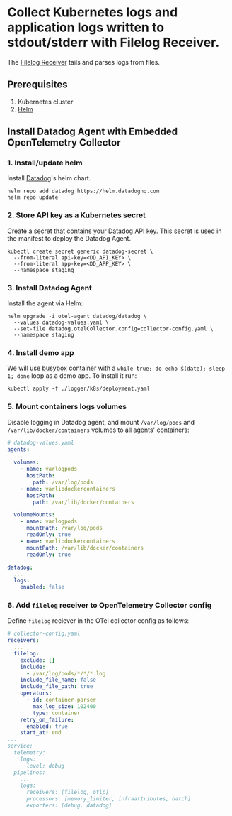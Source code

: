 # Collect Kubernetes logs and application logs written to stdout/stderr with Filelog Receiver.

The [Filelog Receiver](https://github.com/open-telemetry/opentelemetry-collector-contrib/tree/main/receiver/filelogreceiver) tails and parses logs from files.

## Prerequisites

1. Kubernetes cluster
2. [Helm](https://helm.sh/docs/intro/install/)

## Install Datadog Agent with Embedded OpenTelemetry Collector

### 1. Install/update helm

Install [Datadog](https://github.com/DataDog/Helm-charts/)'s helm chart.

```shell
helm repo add datadog https://helm.datadoghq.com
helm repo update
```

### 2. Store API key as a Kubernetes secret

Create a secret that contains your Datadog API key. This secret is used in the manifest to deploy the Datadog Agent.

```shell
kubectl create secret generic datadog-secret \
  --from-literal api-key=<DD_API_KEY> \
  --from-literal app-key=<DD_APP_KEY> \
  --namespace staging
```

### 3. Install Datadog Agent

Install the agent via Helm:

```shell
helm upgrade -i otel-agent datadog/datadog \
  --values datadog-values.yaml \
  --set-file datadog.otelCollector.config=collector-config.yaml \
  --namespace staging
```

### 4. Install demo app

We will use [busybox](https://hub.docker.com/_/busybox) container with a `while true; do echo $(date); sleep 1; done` loop
as a demo app. To install it run:

```shell
kubectl apply -f ./logger/k8s/deployment.yaml
```

### 5. Mount containers logs volumes

Disable logging in Datadog agent, and mount `/var/log/pods` and `/var/lib/docker/containers` volumes to all agents' containers:

```yaml
# datadog-values.yaml
agents:
  ...
  volumes:
    - name: varlogpods
      hostPath:
        path: /var/log/pods
    - name: varlibdockercontainers
      hostPath:
        path: /var/lib/docker/containers

  volumeMounts:
    - name: varlogpods
      mountPath: /var/log/pods
      readOnly: true
    - name: varlibdockercontainers
      mountPath: /var/lib/docker/containers
      readOnly: true

datadog:
  ...
  logs:
    enabled: false
```

### 6. Add `filelog` receiver to OpenTelemetry Collector config

Define `filelog` reciever in the OTel collector config as follows:

```yaml
# collector-config.yaml
receivers:
  ...
  filelog:
    exclude: []
    include:
      - /var/log/pods/*/*/*.log
    include_file_name: false
    include_file_path: true
    operators:
      - id: container-parser
        max_log_size: 102400
        type: container
    retry_on_failure:
      enabled: true
    start_at: end
...
service:
  telemetry:
    logs:
      level: debug
  pipelines:
    ...
    logs:
      receivers: [filelog, otlp]
      processors: [memory_limiter, infraattributes, batch]
      exporters: [debug, datadog]
```
